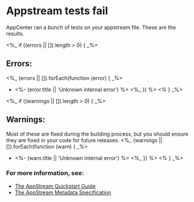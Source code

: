 # Appstream tests fail

AppCenter ran a bunch of tests on your appstream file. These are the results.

<%_ if ((errors || []).length > 0) { _%>
## Errors:
<%_ (errors || []).forEach(function (error) { _%>
  - <%- (error.title || 'Unknown internal error') %>
<%_ }) _%>
<%_ } _%>

<%_ if ((warnings || []).length > 0) { _%>
## Warnings:
Most of these are fixed during the building process, but you should ensure they
are fixed in your code for future releases.
<%_ (warnings || []).forEach(function (warn) { _%>
  - <%- (warn.title || 'Unknown internal error') %>
<%_ }) _%>
<%_ } _%>

### For more information, see:
- [The AppStream Quickstart Guide](https://www.freedesktop.org/software/appstream/docs/chap-Quickstart.html)
- [The AppStream Metadata Specification](https://www.freedesktop.org/software/appstream/docs/chap-Metadata.html)
